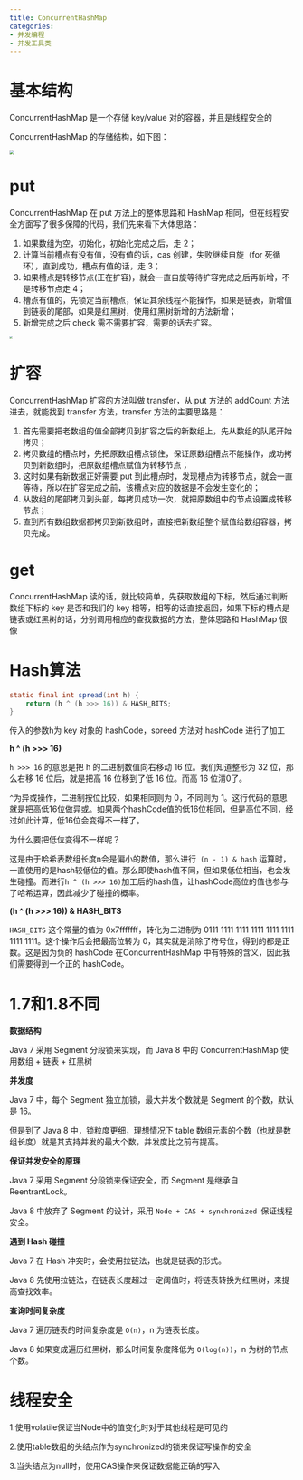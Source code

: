 ```yaml
---
title: ConcurrentHashMap
categories: 
- 并发编程
- 并发工具类
---
```


# 基本结构

ConcurrentHashMap 是一个存储 key/value 对的容器，并且是线程安全的

ConcurrentHashMap 的存储结构，如下图：

<img src="https://p6-juejin.byteimg.com/tos-cn-i-k3u1fbpfcp/c1496206a83d44db9abbf39001338982~tplv-k3u1fbpfcp-watermark.image" style="zoom:50%;" />

# put

ConcurrentHashMap 在 put 方法上的整体思路和 HashMap 相同，但在线程安全方面写了很多保障的代码，我们先来看下大体思路：

1. 如果数组为空，初始化，初始化完成之后，走 2；
2. 计算当前槽点有没有值，没有值的话，cas 创建，失败继续自旋（for 死循环），直到成功，槽点有值的话，走 3；
3. 如果槽点是转移节点(正在扩容)，就会一直自旋等待扩容完成之后再新增，不是转移节点走 4；
4. 槽点有值的，先锁定当前槽点，保证其余线程不能操作，如果是链表，新增值到链表的尾部，如果是红黑树，使用红黑树新增的方法新增；
5. 新增完成之后 check 需不需要扩容，需要的话去扩容。

<img src="https://p6-juejin.byteimg.com/tos-cn-i-k3u1fbpfcp/e4640b27832d4e2da4b521a447d082d0~tplv-k3u1fbpfcp-watermark.image" style="zoom:30%;" />

# 扩容

ConcurrentHashMap 扩容的方法叫做 transfer，从 put 方法的 addCount 方法进去，就能找到 transfer 方法，transfer 方法的主要思路是：

1. 首先需要把老数组的值全部拷贝到扩容之后的新数组上，先从数组的队尾开始拷贝；
2. 拷贝数组的槽点时，先把原数组槽点锁住，保证原数组槽点不能操作，成功拷贝到新数组时，把原数组槽点赋值为转移节点；
3. 这时如果有新数据正好需要 put 到此槽点时，发现槽点为转移节点，就会一直等待，所以在扩容完成之前，该槽点对应的数据是不会发生变化的；
4. 从数组的尾部拷贝到头部，每拷贝成功一次，就把原数组中的节点设置成转移节点；
5. 直到所有数组数据都拷贝到新数组时，直接把新数组整个赋值给数组容器，拷贝完成。

# get

ConcurrentHashMap 读的话，就比较简单，先获取数组的下标，然后通过判断数组下标的 key 是否和我们的 key 相等，相等的话直接返回，如果下标的槽点是链表或红黑树的话，分别调用相应的查找数据的方法，整体思路和 HashMap 很像

# Hash算法

```java
static final int spread(int h) {
    return (h ^ (h >>> 16)) & HASH_BITS;
}
```

传入的参数h为 key 对象的 hashCode，spreed 方法对 hashCode 进行了加工

**h ^ (h >>> 16)**

`h >>> 16` 的意思是把 h 的二进制数值向右移动 16 位。我们知道整形为 32 位，那么右移 16 位后，就是把高 16 位移到了低 16 位。而高 16 位清0了。

`^`为异或操作，二进制按位比较，如果相同则为 0，不同则为 1。这行代码的意思就是把高低16位做异或。如果两个hashCode值的低16位相同，但是高位不同，经过如此计算，低16位会变得不一样了。

为什么要把低位变得不一样呢？

这是由于哈希表数组长度n会是偏小的数值，那么进行` (n - 1) & hash` 运算时，一直使用的是hash较低位的值。那么即使hash值不同，但如果低位相当，也会发生碰撞。而进行`h ^ (h >>> 16)`加工后的hash值，让hashCode高位的值也参与了哈希运算，因此减少了碰撞的概率。

**(h ^ (h >>> 16)) & HASH_BITS**

`HASH_BITS` 这个常量的值为 0x7fffffff，转化为二进制为 0111 1111 1111 1111 1111 1111 1111 1111。这个操作后会把最高位转为 0，其实就是消除了符号位，得到的都是正数。这是因为负的 hashCode 在ConcurrentHashMap 中有特殊的含义，因此我们需要得到一个正的 hashCode。

# 1.7和1.8不同

**数据结构**

Java 7 采用 Segment 分段锁来实现，而 Java 8 中的 ConcurrentHashMap 使用数组 + 链表 + 红黑树

**并发度**

Java 7 中，每个 Segment 独立加锁，最大并发个数就是 Segment 的个数，默认是 16。

但是到了 Java 8 中，锁粒度更细，理想情况下 table 数组元素的个数（也就是数组长度）就是其支持并发的最大个数，并发度比之前有提高。

**保证并发安全的原理**

Java 7 采用 Segment 分段锁来保证安全，而 Segment 是继承自 ReentrantLock。

Java 8 中放弃了 Segment 的设计，采用 `Node + CAS + synchronized `保证线程安全。

**遇到 Hash 碰撞**

Java 7 在 Hash 冲突时，会使用拉链法，也就是链表的形式。

Java 8 先使用拉链法，在链表长度超过一定阈值时，将链表转换为红黑树，来提高查找效率。

**查询时间复杂度**

Java 7 遍历链表的时间复杂度是 `O(n)`，n 为链表长度。

Java 8 如果变成遍历红黑树，那么时间复杂度降低为 `O(log(n))`，n 为树的节点个数。

# 线程安全

1.使用volatile保证当Node中的值变化时对于其他线程是可见的

2.使用table数组的头结点作为synchronized的锁来保证写操作的安全

3.当头结点为null时，使用CAS操作来保证数据能正确的写入